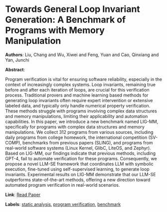 # Towards General Loop Invariant Generation: A Benchmark of Programs with Memory Manipulation

**Authors**: Liu, Chang and Wu, Xiwei and Feng, Yuan and Cao, Qinxiang and Yan, Junchi

**Abstract**:

Program verification is vital for ensuring software reliability, especially in the context of increasingly complex systems. Loop invariants, remaining true before and after each iteration of loops, are crucial for this verification process. Traditional provers and machine learning based methods for generating loop invariants often require expert intervention or extensive labeled data, and typically only handle numerical property verification. These methods struggle with programs involving complex data structures and memory manipulations, limiting their applicability and automation capabilities. In this paper, we introduce a new benchmark named LIG-MM, specifically for programs with complex data structures and memory manipulations. We collect 312 programs from various sources, including daily programs from college homework, the international competition (SV-COMP), benchmarks from previous papers (SLING), and programs from real-world software systems (Linux Kernel, GlibC, LiteOS, and Zephyr). Based on LIG-MM, our findings indicate that previous methods, including GPT-4, fail to automate verification for these programs. Consequently, we propose a novel LLM-SE framework that coordinates LLM with symbolic execution, fine-tuned using self-supervised learning, to generate loop invariants. Experimental results on LIG-MM demonstrate that our LLM-SE outperforms state-of-the-art methods, offering a new direction toward automated program verification in real-world scenarios.

**Link**: [Read Paper](https://arxiv.org/pdf/2311.10483)

**Labels**: [static analysis](../../labels/static_analysis.md), [program verification](../../labels/program_verification.md), [benchmark](../../labels/benchmark.md)
